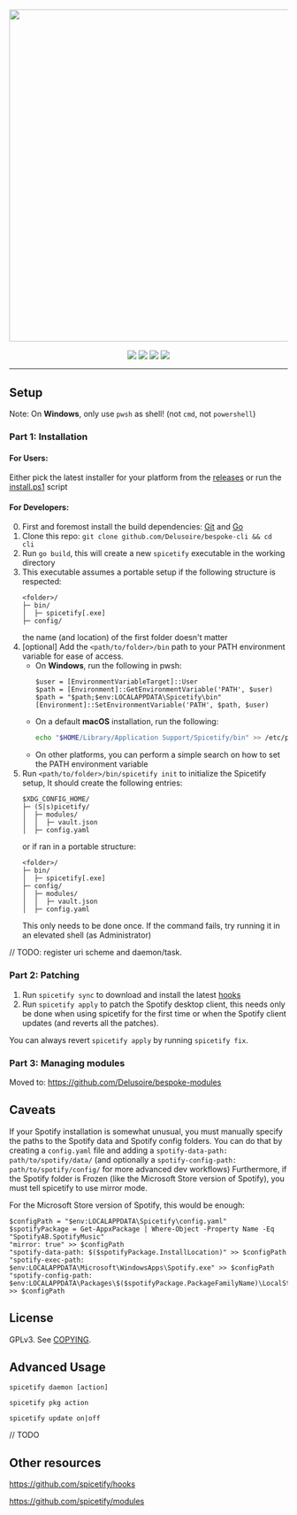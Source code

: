 <h3 align="center"><a href="https://spicetify.app/"><img src="https://i.imgur.com/iwcLITQ.png" width="600px"></a></h3>
<p align="center">
  <a href="https://goreportcard.com/report/github.com/Delusoire/bespoke-cli/v3"><img src="https://goreportcard.com/badge/github.com/Delusoire/bespoke-cli/v3"></a>
  <a href="https://github.com/Delusoire/bespoke-cli/releases"><img src="https://img.shields.io/github/downloads/spicetify/cli/total.svg?colorB=97CA00"></a>
  <a href="https://discord.gg/VnevqPp2Rr"><img src="https://img.shields.io/discord/842219447716151306?label=chat&logo=discord&logoColor=discord"></a>
  <a href="https://www.reddit.com/r/spicetify"><img src="https://img.shields.io/reddit/subreddit-subscribers/spicetify?logo=reddit"></a>
</p>

---

## Setup

Note: On **Windows**, only use `pwsh` as shell! (not `cmd`, not `powershell`)

### Part 1: Installation

#### For Users:

Either pick the latest installer for your platform from the [releases](https://github.com/Delusoire/bespoke-cli/releases) or run the [install.ps1](install.ps1) script

#### For Developers:

0. First and foremost install the build dependencies:
   [Git](https://git-scm.com/downloads) and [Go](https://go.dev/doc/install)
1. Clone this repo: `git clone github.com/Delusoire/bespoke-cli && cd cli`
2. Run `go build`, this will create a new `spicetify` executable in the working directory
3. This executable assumes a portable setup if the following structure is respected:
      ```
      <folder>/
      ├─ bin/
      │  ├─ spicetify[.exe]
      ├─ config/
      ```
   the name (and location) of the first folder doesn't matter
4. [optional] Add the `<path/to/folder>/bin` path to your PATH environment variable for ease of access.
   - On **Windows**, run the following in pwsh:
        ```pwsh
        $user = [EnvironmentVariableTarget]::User
        $path = [Environment]::GetEnvironmentVariable('PATH', $user)
        $path = "$path;$env:LOCALAPPDATA\Spicetify\bin"
        [Environment]::SetEnvironmentVariable('PATH', $path, $user)
        ```
   - On a default **macOS** installation, run the following:
        ```zsh
        echo "$HOME/Library/Application Support/Spicetify/bin" >> /etc/paths
        ```
   - On other platforms, you can perform a simple search on how to set the PATH environment variable
5. Run `<path/to/folder>/bin/spicetify init` to initialize the Spicetify setup,
   It should create the following entries:
      ```
      $XDG_CONFIG_HOME/
      ├─ (S|s)picetify/
      │  ├─ modules/
      │  │  ├─ vault.json
      │  ├─ config.yaml
      ```
   or if ran in a portable structure:
      ```
      <folder>/
      ├─ bin/
      │  ├─ spicetify[.exe]
      ├─ config/
      │  ├─ modules/
      │  │  ├─ vault.json
      │  ├─ config.yaml
      ```
   This only needs to be done once. If the command fails, try running it in an elevated shell (as Administrator)

// TODO: register uri scheme and daemon/task. 

### Part 2: Patching

1. Run `spicetify sync` to download and install the latest
   [hooks](https://github.com/spicetify/hooks)
2. Run `spicetify apply` to patch the Spotify desktop client, this needs only be
   done when using spicetify for the first time or when the Spotify client
   updates (and reverts all the patches).

You can always revert `spicetify apply` by running `spicetify fix`.

### Part 3: Managing modules

Moved to: https://github.com/Delusoire/bespoke-modules

## Caveats

If your Spotify installation is somewhat unusual, you must manually specify the
paths to the Spotify data and Spotify config folders. You can do that by
creating a `config.yaml` file and adding a
`spotify-data-path: path/to/spotify/data/` (and optionally a
`spotify-config-path: path/to/spotify/config/` for more advanced dev workflows)
Furthermore, if the Spotify folder is Frozen (like the Microsoft Store version
of Spotify), you must tell spicetify to use mirror mode.

For the Microsoft Store version of Spotify, this would be enough:

```
$configPath = "$env:LOCALAPPDATA\Spicetify\config.yaml"
$spotifyPackage = Get-AppxPackage | Where-Object -Property Name -Eq "SpotifyAB.SpotifyMusic"
"mirror: true" >> $configPath
"spotify-data-path: $($spotifyPackage.InstallLocation)" >> $configPath
"spotify-exec-path: $env:LOCALAPPDATA\Microsoft\WindowsApps\Spotify.exe" >> $configPath
"spotify-config-path: $env:LOCALAPPDATA\Packages\$($spotifyPackage.PackageFamilyName)\LocalState\Spotify\" >> $configPath
```

## License

GPLv3. See [COPYING](COPYING).

## Advanced Usage

`spicetify daemon [action]`

`spicetify pkg action`

`spicetify update on|off`

// TODO

## Other resources

https://github.com/spicetify/hooks

https://github.com/spicetify/modules
